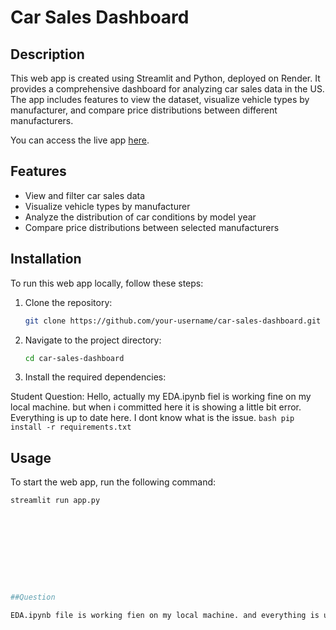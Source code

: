 # Car Sales Dashboard

## Description

This web app is created using Streamlit and Python, deployed on Render. It provides a comprehensive dashboard for analyzing car sales data in the US. The app includes features to view the dataset, visualize vehicle types by manufacturer, and compare price distributions between different manufacturers.

You can access the live app [here](https://car-sales-dashboard-guv2.onrender.com).

## Features

- View and filter car sales data
- Visualize vehicle types by manufacturer
- Analyze the distribution of car conditions by model year
- Compare price distributions between selected manufacturers

## Installation

To run this web app locally, follow these steps:

1. Clone the repository:
    ```bash
    git clone https://github.com/your-username/car-sales-dashboard.git
    ```
2. Navigate to the project directory:
    ```bash
    cd car-sales-dashboard
    ```
3. Install the required dependencies:





  Student Question: Hello, actually my EDA.ipynb fiel is working fine on my local machine. but when i committed here it is showing a little bit error. Everything is up to date here. I dont know what is the issue.
    ```bash
    pip install -r requirements.txt
    ```

## Usage

To start the web app, run the following command:
```bash
streamlit run app.py










##Question

EDA.ipynb file is working fien on my local machine. and everything is up to date in my git repo. I dont know what is the issue.
